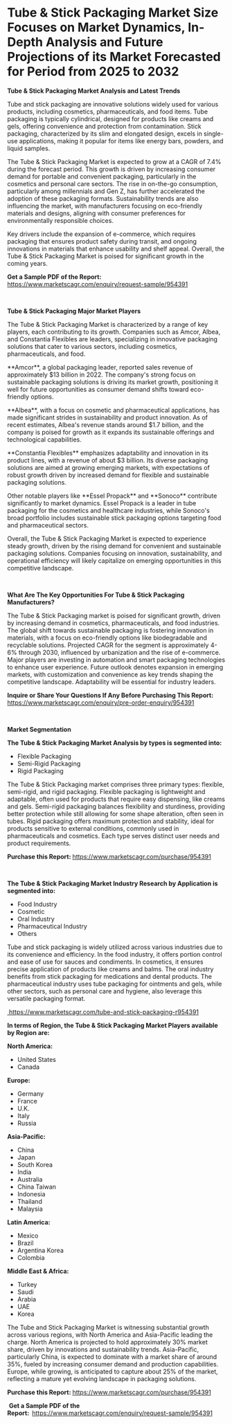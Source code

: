 <p><h1>Tube & Stick Packaging Market Size Focuses on Market Dynamics, In-Depth Analysis and Future Projections of its Market Forecasted for Period from 2025 to 2032</h1></p><p><strong>Tube & Stick Packaging Market Analysis and Latest Trends</strong></p>
<p><p>Tube and stick packaging are innovative solutions widely used for various products, including cosmetics, pharmaceuticals, and food items. Tube packaging is typically cylindrical, designed for products like creams and gels, offering convenience and protection from contamination. Stick packaging, characterized by its slim and elongated design, excels in single-use applications, making it popular for items like energy bars, powders, and liquid samples.</p><p>The Tube & Stick Packaging Market is expected to grow at a CAGR of 7.4% during the forecast period. This growth is driven by increasing consumer demand for portable and convenient packaging, particularly in the cosmetics and personal care sectors. The rise in on-the-go consumption, particularly among millennials and Gen Z, has further accelerated the adoption of these packaging formats. Sustainability trends are also influencing the market, with manufacturers focusing on eco-friendly materials and designs, aligning with consumer preferences for environmentally responsible choices.</p><p>Key drivers include the expansion of e-commerce, which requires packaging that ensures product safety during transit, and ongoing innovations in materials that enhance usability and shelf appeal. Overall, the Tube & Stick Packaging Market is poised for significant growth in the coming years.</p></p>
<p><strong>Get a Sample PDF of the Report:&nbsp;</strong> <a href="https://www.marketscagr.com/enquiry/request-sample/954391?utm_campaign=2110&utm_medium=2&utm_source=Github&utm_content=ia&utm_term=18042025&utm_id=tube-stick-packaging">https://www.marketscagr.com/enquiry/request-sample/954391</a></p>
<p>&nbsp;</p>
<p><strong>Tube & Stick Packaging Major Market Players</strong></p>
<p><p>The Tube & Stick Packaging Market is characterized by a range of key players, each contributing to its growth. Companies such as Amcor, Albea, and Constantia Flexibles are leaders, specializing in innovative packaging solutions that cater to various sectors, including cosmetics, pharmaceuticals, and food.</p><p>**Amcor**, a global packaging leader, reported sales revenue of approximately $13 billion in 2022. The company's strong focus on sustainable packaging solutions is driving its market growth, positioning it well for future opportunities as consumer demand shifts toward eco-friendly options.</p><p>**Albea**, with a focus on cosmetic and pharmaceutical applications, has made significant strides in sustainability and product innovation. As of recent estimates, Albea's revenue stands around $1.7 billion, and the company is poised for growth as it expands its sustainable offerings and technological capabilities.</p><p>**Constantia Flexibles** emphasizes adaptability and innovation in its product lines, with a revenue of about $3 billion. Its diverse packaging solutions are aimed at growing emerging markets, with expectations of robust growth driven by increased demand for flexible and sustainable packaging solutions.</p><p>Other notable players like **Essel Propack** and **Sonoco** contribute significantly to market dynamics. Essel Propack is a leader in tube packaging for the cosmetics and healthcare industries, while Sonoco's broad portfolio includes sustainable stick packaging options targeting food and pharmaceutical sectors.</p><p>Overall, the Tube & Stick Packaging Market is expected to experience steady growth, driven by the rising demand for convenient and sustainable packaging solutions. Companies focusing on innovation, sustainability, and operational efficiency will likely capitalize on emerging opportunities in this competitive landscape.</p></p>
<p>&nbsp;</p>
<p><strong>What Are The Key Opportunities For Tube & Stick Packaging Manufacturers?</strong></p>
<p><p>The Tube & Stick Packaging market is poised for significant growth, driven by increasing demand in cosmetics, pharmaceuticals, and food industries. The global shift towards sustainable packaging is fostering innovation in materials, with a focus on eco-friendly options like biodegradable and recyclable solutions. Projected CAGR for the segment is approximately 4-6% through 2030, influenced by urbanization and the rise of e-commerce. Major players are investing in automation and smart packaging technologies to enhance user experience. Future outlook denotes expansion in emerging markets, with customization and convenience as key trends shaping the competitive landscape. Adaptability will be essential for industry leaders.</p></p>
<p><strong>Inquire or Share Your Questions If Any Before Purchasing This Report:</strong> <a href="https://www.marketscagr.com/enquiry/pre-order-enquiry/954391?utm_campaign=2110&utm_medium=2&utm_source=Github&utm_content=ia&utm_term=18042025&utm_id=tube-stick-packaging">https://www.marketscagr.com/enquiry/pre-order-enquiry/954391</a></p>
<p>&nbsp;</p>
<p><strong>Market Segmentation</strong></p>
<p><strong>The Tube & Stick Packaging Market Analysis by types is segmented into:</strong></p>
<p><ul><li>Flexible Packaging</li><li>Semi-Rigid Packaging</li><li>Rigid Packaging</li></ul></p>
<p><p>The Tube & Stick Packaging market comprises three primary types: flexible, semi-rigid, and rigid packaging. Flexible packaging is lightweight and adaptable, often used for products that require easy dispensing, like creams and gels. Semi-rigid packaging balances flexibility and sturdiness, providing better protection while still allowing for some shape alteration, often seen in tubes. Rigid packaging offers maximum protection and stability, ideal for products sensitive to external conditions, commonly used in pharmaceuticals and cosmetics. Each type serves distinct user needs and product requirements.</p></p>
<p><strong>Purchase this Report:&nbsp;</strong><a href="https://www.marketscagr.com/purchase/954391?utm_campaign=2110&utm_medium=2&utm_source=Github&utm_content=ia&utm_term=18042025&utm_id=tube-stick-packaging">https://www.marketscagr.com/purchase/954391</a></p>
<p>&nbsp;</p>
<p><strong>The Tube & Stick Packaging Market Industry Research by Application is segmented into:</strong></p>
<p><ul><li>Food Industry</li><li>Cosmetic</li><li>Oral Industry</li><li>Pharmaceutical Industry</li><li>Others</li></ul></p>
<p><p>Tube and stick packaging is widely utilized across various industries due to its convenience and efficiency. In the food industry, it offers portion control and ease of use for sauces and condiments. In cosmetics, it ensures precise application of products like creams and balms. The oral industry benefits from stick packaging for medications and dental products. The pharmaceutical industry uses tube packaging for ointments and gels, while other sectors, such as personal care and hygiene, also leverage this versatile packaging format.</p></p>
<p><a href="https://www.marketscagr.com/tube-and-stick-packaging-r954391?utm_campaign=2110&utm_medium=2&utm_source=Github&utm_content=ia&utm_term=18042025&utm_id=tube-stick-packaging">&nbsp;https://www.marketscagr.com/tube-and-stick-packaging-r954391</a></p>
<p><strong>In terms of Region, the Tube & Stick Packaging Market Players available by Region are:</strong></p>
<p>
    <p> <strong> North America: </strong>
        <ul>
            <li>United States</li>
            <li>Canada</li>
        </ul>
        </p> 
    <p> <strong> Europe: </strong>
        <ul>
            <li>Germany</li>
            <li>France</li>
            <li>U.K.</li>
            <li>Italy</li>
            <li>Russia</li>
        </ul>
        </p> 
    <p> <strong> Asia-Pacific: </strong>
        <ul>
            <li>China</li>
            <li>Japan</li>
            <li>South Korea</li>
            <li>India</li>
            <li>Australia</li>
            <li>China Taiwan</li>
            <li>Indonesia</li>
            <li>Thailand</li>
            <li>Malaysia</li>
        </ul>
        </p> 
    <p> <strong> Latin America: </strong>
        <ul>
            <li>Mexico</li>
            <li>Brazil</li>
            <li>Argentina Korea</li>
            <li>Colombia</li>
        </ul>
        </p> 
    <p> <strong> Middle East & Africa: </strong>
        <ul>
            <li>Turkey</li>
            <li>Saudi</li>
            <li>Arabia</li>
            <li>UAE</li>
            <li>Korea</li>
        </ul>
    </p>
    </p>
<p><p>The Tube and Stick Packaging Market is witnessing substantial growth across various regions, with North America and Asia-Pacific leading the charge. North America is projected to hold approximately 30% market share, driven by innovations and sustainability trends. Asia-Pacific, particularly China, is expected to dominate with a market share of around 35%, fueled by increasing consumer demand and production capabilities. Europe, while growing, is anticipated to capture about 25% of the market, reflecting a mature yet evolving landscape in packaging solutions.</p></p>
<p><strong>Purchase this Report: </strong><a href="https://www.marketscagr.com/purchase/954391?utm_campaign=2110&utm_medium=2&utm_source=Github&utm_content=ia&utm_term=18042025&utm_id=tube-stick-packaging">https://www.marketscagr.com/purchase/954391</a></p>
<p>&nbsp;<strong>Get a Sample PDF of the Report:&nbsp;&nbsp;</strong><a href="https://www.marketscagr.com/enquiry/request-sample/954391?utm_campaign=2110&utm_medium=2&utm_source=Github&utm_content=ia&utm_term=18042025&utm_id=tube-stick-packaging">https://www.marketscagr.com/enquiry/request-sample/954391</a></p>
<p><strong></strong></p>
<p><p></p><p></p><p></p></p>